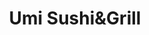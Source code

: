 ---
layout: place
title: "Umi Sushi&Grill"
permalink: /michigan/grand-rapids/umi-sushi-grill.html
stateAbbr: MI
stateName: Michigan
cityName: Grand Rapids
seo:
  name: "Umi Sushi&Grill"
  type: Restaurant
  links: http://umisushigrill.com/
description: "Umi Sushi&Grill serves delicious sushi in Grand Rapids, Michigan. Try fresh Japanese dishes for a great dining experience. Available for takeout, delivery, lunch, and dinner."
place_id: ChIJxb0dwVG1GYgRCfannlgm8wk
photos:
  - name: >-
      places/ChIJxb0dwVG1GYgRCfannlgm8wk/photos/AeeoHcJV5zNzzloYkfCpqL-nys434RZHVwiPbw7xRP2uOezI-8SKKxstF-J_ChGdP0XY4DVHFp-p75YJwquJxcXpgyvunAcC6Wcz6UhpvejZpKXUbbarpL5XlYsfjfA5h6aNH7ebL402Gd9FnUr_udmBDhXldM-aW8Gl2x7FFKO8gZ1HEjV4QgLQcYr82QO_4iXsV4YOF_wAWeBBvtWFinm42oalwLDD91aKuA0lHDsDdDo8PAhLvGMXr9hALkjxNujYXrlKYFr5ZDwC9v3zutbNV6vKxnPjfpqr3-8xmsuD_J8
    widthPx: 2736
    heightPx: 3648
    authorAttributions:
      - displayName: Umi Sushi&Grill
        uri: https://maps.google.com/maps/contrib/115495093832935604749
        photoUri: >-
          https://lh3.googleusercontent.com/a-/ALV-UjU-cQdE2S5dtYDccoXhyM6K9IUynv_lz5INkVFxGKASUW8-IQ=s100-p-k-no-mo
    flagContentUri: >-
      https://www.google.com/local/imagery/report/?cb_client=maps_api_places.places_api&image_key=!1e10!2sAF1QipM4rAkAT3vDTCRds0h-JN7gzEObZYzGQbv6cOI&hl=en-US
    googleMapsUri: >-
      https://www.google.com/maps/place//data=!3m4!1e2!3m2!1sAF1QipM4rAkAT3vDTCRds0h-JN7gzEObZYzGQbv6cOI!2e10!4m2!3m1!1s0x8819b551c11dbdc5:0x9f326589ea7f609
  - name: >-
      places/ChIJxb0dwVG1GYgRCfannlgm8wk/photos/AeeoHcLi0WKrVEiefvc_WCVwSIIzEyrQsKwuBBoiqWo6kcuxdwB5bYag86FKkp3ptNb4kY7eiMRddEQN27uU8HGXSSpXA9JTDYTuGqcX9VFWE7waHqrb2lTNLlILmaviDWlsGps5_ENCqwlR2cBF8KGgN-8fZNQqGtz3hVS_0Wnb25CB_bULN459lx0qCdK2sK7uZb7D8v-BvgmePIO6UxeRckB-i6q0hzp8ykddAigmo7ocqAJ0aPHdm-JQW-95mbT4xRRVoxC_v2Wu6aYAc7_nngbHE8Xc5y_4-DdjScseR5M
    widthPx: 3648
    heightPx: 2736
    authorAttributions:
      - displayName: Umi Sushi&Grill
        uri: https://maps.google.com/maps/contrib/115495093832935604749
        photoUri: >-
          https://lh3.googleusercontent.com/a-/ALV-UjU-cQdE2S5dtYDccoXhyM6K9IUynv_lz5INkVFxGKASUW8-IQ=s100-p-k-no-mo
    flagContentUri: >-
      https://www.google.com/local/imagery/report/?cb_client=maps_api_places.places_api&image_key=!1e10!2sAF1QipNdxFDvcWRCNWO1xtB7aeQapjdTkHuIWmVFIJY&hl=en-US
    googleMapsUri: >-
      https://www.google.com/maps/place//data=!3m4!1e2!3m2!1sAF1QipNdxFDvcWRCNWO1xtB7aeQapjdTkHuIWmVFIJY!2e10!4m2!3m1!1s0x8819b551c11dbdc5:0x9f326589ea7f609
  - name: >-
      places/ChIJxb0dwVG1GYgRCfannlgm8wk/photos/AeeoHcLRzcSVwTh-Kc2tpXAcfSyTToNF5VCTSUe16JCTBpiYNKIev7outAmA4ukI72Fp_Q1eYvGK0oeNaaeRYf3c9TTLIAoIwBYwy0NGZRwiKiTQzPz3-QVKq0it6hpNxNpGlqf0rRB-PzJSilRX-VlyiIv1Wev-JhUKWY5IQ1mUmSKPSJfsZkme-c8VnhIcp3AFST1sNefHm8-eIum4VtbtwoYs5DEWSUQOnS0xpcDL5TxnFii1_mLW71VWnHIjKNAHfP_qoMYHRQe2B3qyXYZJ7QbDzVt98mEq4y0mcMqHuwuQCdiWEZa5_KZ8p9qHHFL_E_XrPZhKeFPsluARxrW3cvtQooEqnROjjjtJgw8Uv3RuR5XRc0b6mkH9hyi6IH3A9O5Jz31rwi2DoaQryMTBkadvy7Nxhudj4WJRshoqmOTkSw
    widthPx: 4000
    heightPx: 3000
    authorAttributions:
      - displayName: Stephanie Shallal
        uri: https://maps.google.com/maps/contrib/117573864397839505549
        photoUri: >-
          https://lh3.googleusercontent.com/a-/ALV-UjWnQJPoKKXB6z74pUXKWxftD-_pR5eqW31qpIVHsUlIXY11Bew=s100-p-k-no-mo
    flagContentUri: >-
      https://www.google.com/local/imagery/report/?cb_client=maps_api_places.places_api&image_key=!1e10!2sCIHM0ogKEICAgMDwlqqzZA&hl=en-US
    googleMapsUri: >-
      https://www.google.com/maps/place//data=!3m4!1e2!3m2!1sCIHM0ogKEICAgMDwlqqzZA!2e10!4m2!3m1!1s0x8819b551c11dbdc5:0x9f326589ea7f609
  - name: >-
      places/ChIJxb0dwVG1GYgRCfannlgm8wk/photos/AeeoHcI-pD8UAAW2mqJsoxmN2ipB-3vI6v1lXLa9rCPh2Nx8ZxsT8eHhvpftcXTNVGAOs3jj64_T7U2R7cKrqjV5ITMMijaDy7XXa12Y7oFw04u--AvCkNBtgZ8Z959-JglZIGgAivNh34ndUoTlNjShGFDudOrMuK6xaSWKdb-f4eroM0PYj4tHPCUPvEdED3EXYq1gW5plfB4P3Q30JUtS9o1Sz4MV23qRpGMqx_YveMVLshrETJF2AyJxnEQ2ek9CRJRu60kMSibHwk3T_TmB9EoYUdvajUqjSAOtCU5T3ZUPeDbGe_ODCyHObMPhcVosyd0sK8cMv7QbtwPAQoEpVvg3mlqcNw6qWBj3PYuGDJHKhCeSL9td3WBuLQnXIcp4vQISZy-e6UZOqgAdQ6LR0HWrOaMQt1NpnE6o9-LR3E8AOg
    widthPx: 4800
    heightPx: 3600
    authorAttributions:
      - displayName: Umi Sushi
        uri: https://maps.google.com/maps/contrib/110502375818699892706
        photoUri: >-
          https://lh3.googleusercontent.com/a-/ALV-UjWMLQZqyYFgm-X-rxbOSqPFxmp-lqq9yT62v-ReFWCKxKax7Qg7=s100-p-k-no-mo
    flagContentUri: >-
      https://www.google.com/local/imagery/report/?cb_client=maps_api_places.places_api&image_key=!1e10!2sCIHM0ogKEICAgIDTqKmvXw&hl=en-US
    googleMapsUri: >-
      https://www.google.com/maps/place//data=!3m4!1e2!3m2!1sCIHM0ogKEICAgIDTqKmvXw!2e10!4m2!3m1!1s0x8819b551c11dbdc5:0x9f326589ea7f609
  - name: >-
      places/ChIJxb0dwVG1GYgRCfannlgm8wk/photos/AeeoHcI6iiWgxT9JbKvIMD7wPFvBO5IkwCpdXrgUNTUiTpJPi2JuFcxyvABYW0ZTInoKWRXsfnvTQDq7RA4EzcRpYVaAdR0lvhWoxIQfmmAXNYCAu5R6g7RojAplAZiW437cP8d76OgHnCR42a_BvEkw1g1giNOnt9TkFp0_HGm-XH4k5v-FTHdMibl_Z9XD3gufXAEgRlzE-vSJK0WIDC_CWdjeRTkeUJaysL5PE1HnFz5eb42CrRikXKH9W6cfYDxXaTkNna6J6pDMmiUq24UPDpZAfyQmElwRHuRUPbEF8qc
    widthPx: 4800
    heightPx: 3200
    authorAttributions:
      - displayName: Umi Sushi&Grill
        uri: https://maps.google.com/maps/contrib/115495093832935604749
        photoUri: >-
          https://lh3.googleusercontent.com/a-/ALV-UjU-cQdE2S5dtYDccoXhyM6K9IUynv_lz5INkVFxGKASUW8-IQ=s100-p-k-no-mo
    flagContentUri: >-
      https://www.google.com/local/imagery/report/?cb_client=maps_api_places.places_api&image_key=!1e10!2sAF1QipMJNT9mlkmrt17jhqyYwesUjGdYhb5ApY_dZxo&hl=en-US
    googleMapsUri: >-
      https://www.google.com/maps/place//data=!3m4!1e2!3m2!1sAF1QipMJNT9mlkmrt17jhqyYwesUjGdYhb5ApY_dZxo!2e10!4m2!3m1!1s0x8819b551c11dbdc5:0x9f326589ea7f609
  - name: >-
      places/ChIJxb0dwVG1GYgRCfannlgm8wk/photos/AeeoHcIVeiq4op-NcoYGFejmawG0AxrgN96kx_G2opTVbgszyhIDiB90WQoLsdA3aWT2aRj_92hAGU2pmAH80meGitcL-Iecglz9qMIIc5JAEA_tTagTuG7QPk5RFZWJk0BPedUNqPBbPcYh8t7pNRGae14MANq17i1hsYA4-qjW9aTs4z1vbyYPTexXyr5cTq-64q7-VSmCYKFLq6ne2q5UZTE_T8Tqt8tBEPiIHpU_zkkg2fv0gqUe_c-AbZdLeTau7g49FjayR-lYGArxGkiou7nst794HyFyZ2a8HUXW1jWmGVQRMGR5qAgpAMAJoh2Af3aLUaY60RWniy_DSyWhYLRjmx9u04wdH2UvCG6js0HWn0sWyw_jN1DDcpI8-p91hUxjVzYZ8nOYDKcblLH6vgKmRD6SrrObYP97NNEiJm8NYw
    widthPx: 4800
    heightPx: 3600
    authorAttributions:
      - displayName: Umi Sushi
        uri: https://maps.google.com/maps/contrib/110502375818699892706
        photoUri: >-
          https://lh3.googleusercontent.com/a-/ALV-UjWMLQZqyYFgm-X-rxbOSqPFxmp-lqq9yT62v-ReFWCKxKax7Qg7=s100-p-k-no-mo
    flagContentUri: >-
      https://www.google.com/local/imagery/report/?cb_client=maps_api_places.places_api&image_key=!1e10!2sCIHM0ogKEICAgIC13sX6RA&hl=en-US
    googleMapsUri: >-
      https://www.google.com/maps/place//data=!3m4!1e2!3m2!1sCIHM0ogKEICAgIC13sX6RA!2e10!4m2!3m1!1s0x8819b551c11dbdc5:0x9f326589ea7f609
  - name: >-
      places/ChIJxb0dwVG1GYgRCfannlgm8wk/photos/AeeoHcI6DhbGfXiIRGNMixkYHIWCc9xRo4R-r6iL1_GaDwObz0-wGHTUDElnNvUUVInhi7U7elWJ3CZ1wMFiljznZ-_8zzCfSPVYPCw80h9s4C_ia3KrkFqb6ahuT3YxpKW_rupIM9VemkqG5qharGqHfwMPoi3xNaKQgEs74QT1HtvxsIzrfAJgBOUI8DiF_h7ZMJb9goX4c-TD5PU2sp8wJi9jX-GI5Vo0gusY0W0yu1C6Ac2whODaFsAsOfGZFNyLLEMooZ7cGiGEU5Zd-jciXLpA5lixpNLAPqVPqhVYGAi07mnnXANOsPDm22h-d8uTCZa2zrO3uiINDlFsMYL7Cljfbq2CGDS0vN71sggss-ZP5UXQQhfqzgyPd0IGA1XCq6RxEL83cz4fAWAyaK6oajrypFFGYMSuMa1qz8O6NE4
    widthPx: 4800
    heightPx: 3600
    authorAttributions:
      - displayName: Umi Sushi
        uri: https://maps.google.com/maps/contrib/110502375818699892706
        photoUri: >-
          https://lh3.googleusercontent.com/a-/ALV-UjWMLQZqyYFgm-X-rxbOSqPFxmp-lqq9yT62v-ReFWCKxKax7Qg7=s100-p-k-no-mo
    flagContentUri: >-
      https://www.google.com/local/imagery/report/?cb_client=maps_api_places.places_api&image_key=!1e10!2sCIHM0ogKEICAgICVz8KbPw&hl=en-US
    googleMapsUri: >-
      https://www.google.com/maps/place//data=!3m4!1e2!3m2!1sCIHM0ogKEICAgICVz8KbPw!2e10!4m2!3m1!1s0x8819b551c11dbdc5:0x9f326589ea7f609
  - name: >-
      places/ChIJxb0dwVG1GYgRCfannlgm8wk/photos/AeeoHcKY4QpXM0cfKqyTLaJ52lZVtQoRGrdZ1TFyRB6CtbKRgcYukyr96dNsWd89qs-NmyyZ5vQvGI3hVHE7dPLbGxFEUhyQqT75zOXaAVfS8V4XaP7uicUL68czY0YixCEcMPxN5FAyAiJ8oAJYhvAcbo20x71ZXi6LNCS6sN0zMlqb1mNPk8xwg3c5tArVOXOfczWCcWn2dFadaPjmWuqJ3Jf6jUK4Q8joX2_RMKyJynGkR4alMpWNAmvYPWH0u1fPQbrLs-5m6b7tbtQE_pfBdS6AoFCAY8_HP8s2z31rLfXeXyqNszIUMy8Vpg3QzbB10ulBSZ3VQGvIfLkC2BzW-awMtZ6Awm0qB7_hYDKnvpqx9f4Vb4ro3xg-iWIMZ99Ui058u6MBRLQYXE6jHoHMmFasmJ7pBi2TFhtW-AkawMNAb1XZ
    widthPx: 4000
    heightPx: 3000
    authorAttributions:
      - displayName: Stephanie Shallal
        uri: https://maps.google.com/maps/contrib/117573864397839505549
        photoUri: >-
          https://lh3.googleusercontent.com/a-/ALV-UjWnQJPoKKXB6z74pUXKWxftD-_pR5eqW31qpIVHsUlIXY11Bew=s100-p-k-no-mo
    flagContentUri: >-
      https://www.google.com/local/imagery/report/?cb_client=maps_api_places.places_api&image_key=!1e10!2sCIHM0ogKEICAgMDwlqqzpAE&hl=en-US
    googleMapsUri: >-
      https://www.google.com/maps/place//data=!3m4!1e2!3m2!1sCIHM0ogKEICAgMDwlqqzpAE!2e10!4m2!3m1!1s0x8819b551c11dbdc5:0x9f326589ea7f609
  - name: >-
      places/ChIJxb0dwVG1GYgRCfannlgm8wk/photos/AeeoHcIoVG4OnWjWnq9Ib6qSbMVHwO9T7YYcZYCZSv2dUljy7w8AwT71T7H8ZrVqRF9r8B7JE4UhUVJbfMftzm5FlPZkJVwhDAu0LYEqL7GZymcOuo9vDroEdsbkkuGa08zrBNweud-0bjaQgIZLXDPAmyfWkOFul2PR7ELtYiwO4J3zl9qN6l4kIj4UPRyMZBVVWvhF0-p9pPN4Lx7vALynUi2nGGWWfxZVjnuzNBJ-zf-LBvQcnrKG_ZXawhQvGtKVjDxJgEzemnW_CIS9EkTkvhoCWseHfDhCHfLJHFIG7sKNo6EV1YolPMqaFG8mBMSklk4Yi3aw73ljBxoaQLcKM4-b7aa74BYq8ZLFA_vhoaZa_RCqxFfO8C9WmAMtKN5zwlUSS365LmE6OQZn1N1y7yf6dnF1vUu1N3W4l1Fmrfg
    widthPx: 4800
    heightPx: 3600
    authorAttributions:
      - displayName: Umi Sushi
        uri: https://maps.google.com/maps/contrib/110502375818699892706
        photoUri: >-
          https://lh3.googleusercontent.com/a-/ALV-UjWMLQZqyYFgm-X-rxbOSqPFxmp-lqq9yT62v-ReFWCKxKax7Qg7=s100-p-k-no-mo
    flagContentUri: >-
      https://www.google.com/local/imagery/report/?cb_client=maps_api_places.places_api&image_key=!1e10!2sCIHM0ogKEICAgIDTqKnIKQ&hl=en-US
    googleMapsUri: >-
      https://www.google.com/maps/place//data=!3m4!1e2!3m2!1sCIHM0ogKEICAgIDTqKnIKQ!2e10!4m2!3m1!1s0x8819b551c11dbdc5:0x9f326589ea7f609
  - name: >-
      places/ChIJxb0dwVG1GYgRCfannlgm8wk/photos/AeeoHcIMCom7EuQSATNGw48u0DsOYyjWVlXNbwqNr4SBCU8cqxArYi5Xnf-164lep7-jzcKj6ehyttJ26EY_IscQ-sXW6dqmr24G7BBOOVEpRIw16ouMyVbm5pY0UVwGjRQqip5KjoZkRF4kvkNr3M2z_95ce57GyJlcVc4JFrP9sdO9OnYv8hVFP0EHIWROKXTR0RNivUWrUsGxlAKFgz1eBfG4HR7F1W48pc55-SXFsVm2b53KVDWP6cC9Ec6uuadxQ0ZTUFxntgJvUdU-Pzt3BkIs2UIPfwjnqbxRArOYAwqtUL4T6P0myuvehekVaKDSB_nG8PKYM59mpdLHN25uKG5DxWwdTqhM0RsRaMkcTtdoS_gjvV-IyQ1XlP120NQLWbvAKUJPlVUsBx0rfjY8BJsa1AT0R12jvwEKw76d2f8u3m4
    widthPx: 4800
    heightPx: 3600
    authorAttributions:
      - displayName: Umi Sushi
        uri: https://maps.google.com/maps/contrib/110502375818699892706
        photoUri: >-
          https://lh3.googleusercontent.com/a-/ALV-UjWMLQZqyYFgm-X-rxbOSqPFxmp-lqq9yT62v-ReFWCKxKax7Qg7=s100-p-k-no-mo
    flagContentUri: >-
      https://www.google.com/local/imagery/report/?cb_client=maps_api_places.places_api&image_key=!1e10!2sCIHM0ogKEICAgIDTqKmrpQE&hl=en-US
    googleMapsUri: >-
      https://www.google.com/maps/place//data=!3m4!1e2!3m2!1sCIHM0ogKEICAgIDTqKmrpQE!2e10!4m2!3m1!1s0x8819b551c11dbdc5:0x9f326589ea7f609
address: 454 68th St SW, Grand Rapids, MI 49548, USA
street: 454 68th St SW
city: Grand Rapids
state: MI
zip: '49548'
country: USA
neighborhood: null
latitude: '42.840523'
longitude: '-85.674989'
accessibility_options:
  wheelchairAccessibleParking: true
  wheelchairAccessibleEntrance: true
  wheelchairAccessibleRestroom: true
  wheelchairAccessibleSeating: true
business_status: OPERATIONAL
name: Umi Sushi&Grill
google_maps_links:
  directionsUri: >-
    https://www.google.com/maps/dir//''/data=!4m7!4m6!1m1!4e2!1m2!1m1!1s0x8819b551c11dbdc5:0x9f326589ea7f609!3e0
  placeUri: https://maps.google.com/?cid=716958927742825993
  writeAReviewUri: >-
    https://www.google.com/maps/place//data=!4m3!3m2!1s0x8819b551c11dbdc5:0x9f326589ea7f609!12e1
  reviewsUri: >-
    https://www.google.com/maps/place//data=!4m4!3m3!1s0x8819b551c11dbdc5:0x9f326589ea7f609!9m1!1b1
  photosUri: >-
    https://www.google.com/maps/place//data=!4m3!3m2!1s0x8819b551c11dbdc5:0x9f326589ea7f609!10e5
primary_type: Japanese Restaurant
opening_hours:
  regular: null
  current: null
secondary_opening_hours:
  regular:
    weekdayDescriptions: null
    type: null
  current:
    weekdayDescriptions: null
    type: null
phone: (616) 888-8668
price_level: PRICE_LEVEL_MODERATE
price_range: $10 &ndash; $20
rating: '4.7'
rating_count: 544
website: http://umisushigrill.com/
reviews:
  - name: >-
      places/ChIJxb0dwVG1GYgRCfannlgm8wk/reviews/ChdDSUhNMG9nS0VJQ0FnTURnejl1TG93RRAB
    relativePublishTimeDescription: 2 weeks ago
    rating: 5
    text:
      text: >-
        This is hands down my favorite sushi spot! Every roll I’ve tried has
        been amazing, but the Dabomb Roll and 68St Roll are next level. Super
        fresh and amazing flavor.
      languageCode: en
    originalText:
      text: >-
        This is hands down my favorite sushi spot! Every roll I’ve tried has
        been amazing, but the Dabomb Roll and 68St Roll are next level. Super
        fresh and amazing flavor.
      languageCode: en
    authorAttribution:
      displayName: Micki Martin
      uri: https://www.google.com/maps/contrib/117020598724171372735/reviews
      photoUri: >-
        https://lh3.googleusercontent.com/a/ACg8ocLve067pNy9qPXT9c7qmMtbFae-BNruMTIwQRazODRvnfXtn1I=s128-c0x00000000-cc-rp-mo
    publishTime: '2025-03-28T17:01:24.318812Z'
    flagContentUri: >-
      https://www.google.com/local/review/rap/report?postId=ChdDSUhNMG9nS0VJQ0FnTURnejl1TG93RRAB&d=17924085&t=1
    googleMapsUri: >-
      https://www.google.com/maps/reviews/data=!4m6!14m5!1m4!2m3!1sChdDSUhNMG9nS0VJQ0FnTURnejl1TG93RRAB!2m1!1s0x8819b551c11dbdc5:0x9f326589ea7f609
  - name: >-
      places/ChIJxb0dwVG1GYgRCfannlgm8wk/reviews/ChdDSUhNMG9nS0VJQ0FnTUNncUl6dmxRRRAB
    relativePublishTimeDescription: a month ago
    rating: 5
    text:
      text: >-
        Went to Umi around 5pm and felt that it wasn't too busy, but the
        atmosphere was still warm. I was waited on by a waitress and a trainee
        and they were both polite and professional. There was a mistake with my
        poke bowl and it had originally come out with a different type of fish,
        but the waitress caught the mistake, apologized, and brought it back
        before I fully processed that there was a mistake.


        I got the tuna poke bowl and it was very good. My friend got the Hibachi
        and he also really enjoyed it. It was my friend's birthday and they also
        offered to give him a birthday dessert. Looking forward to coming back
        and trying more!
      languageCode: en
    originalText:
      text: >-
        Went to Umi around 5pm and felt that it wasn't too busy, but the
        atmosphere was still warm. I was waited on by a waitress and a trainee
        and they were both polite and professional. There was a mistake with my
        poke bowl and it had originally come out with a different type of fish,
        but the waitress caught the mistake, apologized, and brought it back
        before I fully processed that there was a mistake.


        I got the tuna poke bowl and it was very good. My friend got the Hibachi
        and he also really enjoyed it. It was my friend's birthday and they also
        offered to give him a birthday dessert. Looking forward to coming back
        and trying more!
      languageCode: en
    authorAttribution:
      displayName: Nicole Ly
      uri: https://www.google.com/maps/contrib/117714406500590728624/reviews
      photoUri: >-
        https://lh3.googleusercontent.com/a-/ALV-UjWiyKU_LrT4nTYmTt6tlIjM_793fFkDssofsYl8NYmvshpv2vF8=s128-c0x00000000-cc-rp-mo-ba3
    publishTime: '2025-02-13T18:52:58.270737Z'
    flagContentUri: >-
      https://www.google.com/local/review/rap/report?postId=ChdDSUhNMG9nS0VJQ0FnTUNncUl6dmxRRRAB&d=17924085&t=1
    googleMapsUri: >-
      https://www.google.com/maps/reviews/data=!4m6!14m5!1m4!2m3!1sChdDSUhNMG9nS0VJQ0FnTUNncUl6dmxRRRAB!2m1!1s0x8819b551c11dbdc5:0x9f326589ea7f609
  - name: >-
      places/ChIJxb0dwVG1GYgRCfannlgm8wk/reviews/ChdDSUhNMG9nS0VJQ0FnTUR3bHFxemhBRRAB
    relativePublishTimeDescription: 2 weeks ago
    rating: 5
    text:
      text: >-
        Amazing friendly staff!! Food was incredible!! Will definitely recommend
        and be back!
      languageCode: en
    originalText:
      text: >-
        Amazing friendly staff!! Food was incredible!! Will definitely recommend
        and be back!
      languageCode: en
    authorAttribution:
      displayName: Stephanie Shallal
      uri: https://www.google.com/maps/contrib/117573864397839505549/reviews
      photoUri: >-
        https://lh3.googleusercontent.com/a-/ALV-UjWnQJPoKKXB6z74pUXKWxftD-_pR5eqW31qpIVHsUlIXY11Bew=s128-c0x00000000-cc-rp-mo-ba5
    publishTime: '2025-03-25T17:26:35.392960Z'
    flagContentUri: >-
      https://www.google.com/local/review/rap/report?postId=ChdDSUhNMG9nS0VJQ0FnTUR3bHFxemhBRRAB&d=17924085&t=1
    googleMapsUri: >-
      https://www.google.com/maps/reviews/data=!4m6!14m5!1m4!2m3!1sChdDSUhNMG9nS0VJQ0FnTUR3bHFxemhBRRAB!2m1!1s0x8819b551c11dbdc5:0x9f326589ea7f609
  - name: >-
      places/ChIJxb0dwVG1GYgRCfannlgm8wk/reviews/ChdDSUhNMG9nS0VJQ0FnSUROMWVUQzB3RRAB
    relativePublishTimeDescription: a year ago
    rating: 4
    text:
      text: >-
        Umi had a lovely atmosphere, great service, and great food overall.
        Compared to other sushi restaurants I have been to, they did not charge
        extra for side sauces. Their tempura rolls were warm when presented,
        which is always a great plus. I was a little bit disappointed with my
        salmon tempura roll as I am used to having it more simple without many
        additions, but the pros definitely out shine the cons. This one of the
        top sushi restaurants I have been to thus far in the grand rapids area.
      languageCode: en
    originalText:
      text: >-
        Umi had a lovely atmosphere, great service, and great food overall.
        Compared to other sushi restaurants I have been to, they did not charge
        extra for side sauces. Their tempura rolls were warm when presented,
        which is always a great plus. I was a little bit disappointed with my
        salmon tempura roll as I am used to having it more simple without many
        additions, but the pros definitely out shine the cons. This one of the
        top sushi restaurants I have been to thus far in the grand rapids area.
      languageCode: en
    authorAttribution:
      displayName: Saad Ansari
      uri: https://www.google.com/maps/contrib/101894296241393558301/reviews
      photoUri: >-
        https://lh3.googleusercontent.com/a-/ALV-UjXtJx8gr0iWGfiOIPV7ZPZA3fgc93RwPYfLRnxk91TFJjXlZGzS=s128-c0x00000000-cc-rp-mo-ba3
    publishTime: '2024-01-24T14:02:08.710481Z'
    flagContentUri: >-
      https://www.google.com/local/review/rap/report?postId=ChdDSUhNMG9nS0VJQ0FnSUROMWVUQzB3RRAB&d=17924085&t=1
    googleMapsUri: >-
      https://www.google.com/maps/reviews/data=!4m6!14m5!1m4!2m3!1sChdDSUhNMG9nS0VJQ0FnSUROMWVUQzB3RRAB!2m1!1s0x8819b551c11dbdc5:0x9f326589ea7f609
  - name: >-
      places/ChIJxb0dwVG1GYgRCfannlgm8wk/reviews/ChZDSUhNMG9nS0VJQ0FnSURieGR2OEVnEAE
    relativePublishTimeDescription: 8 months ago
    rating: 4
    text:
      text: >-
        We have been to other Umi locations in the past but this one kind of
        disappointed us. To start we got the crab Rangoon, a classic but we wish
        they were fried a little longer. I got the yuzu martini which was more
        of an orange flavor but really yummy. We ordered a side of yaki udon
        noodles which had a bunch of fresh garlic and was very delicious. For
        rolls we ordered the Fancy bacon, Mt Fuji, Victory Se Maki and the
        Volcano Maki. They didn’t hold together very well and honestly the
        flavors weren’t going together very well so we didn’t care for the rolls
        as much as we hoped.
      languageCode: en
    originalText:
      text: >-
        We have been to other Umi locations in the past but this one kind of
        disappointed us. To start we got the crab Rangoon, a classic but we wish
        they were fried a little longer. I got the yuzu martini which was more
        of an orange flavor but really yummy. We ordered a side of yaki udon
        noodles which had a bunch of fresh garlic and was very delicious. For
        rolls we ordered the Fancy bacon, Mt Fuji, Victory Se Maki and the
        Volcano Maki. They didn’t hold together very well and honestly the
        flavors weren’t going together very well so we didn’t care for the rolls
        as much as we hoped.
      languageCode: en
    authorAttribution:
      displayName: Aleeya Witzke
      uri: https://www.google.com/maps/contrib/103595833243121705007/reviews
      photoUri: >-
        https://lh3.googleusercontent.com/a-/ALV-UjWnfK87v0qNptDulYrJPZDahQr_P5dElLGuLM9QnwOgYPFkD68q=s128-c0x00000000-cc-rp-mo-ba3
    publishTime: '2024-08-07T12:53:28.954226Z'
    flagContentUri: >-
      https://www.google.com/local/review/rap/report?postId=ChZDSUhNMG9nS0VJQ0FnSURieGR2OEVnEAE&d=17924085&t=1
    googleMapsUri: >-
      https://www.google.com/maps/reviews/data=!4m6!14m5!1m4!2m3!1sChZDSUhNMG9nS0VJQ0FnSURieGR2OEVnEAE!2m1!1s0x8819b551c11dbdc5:0x9f326589ea7f609
parking_options:
  freeParkingLot: true
  freeStreetParking: true
  valetParking: false
payment_options:
  acceptsCreditCards: true
  acceptsDebitCards: true
  acceptsCashOnly: false
  acceptsNfc: true
allow_dogs: null
curbside_pickup: false
delivery: true
dine_in: true
good_for_children: true
good_for_groups: true
good_for_sports: false
live_music: false
menu_for_children: true
outdoor_seating: true
reservable: true
restroom: true
serves_beer: true
serves_breakfast: false
serves_brunch: false
serves_cocktails: true
serves_coffee: false
serves_dinner: true
serves_dessert: true
serves_lunch: true
serves_vegetarian_food: true
serves_wine: true
takeout: true
summary: null

---